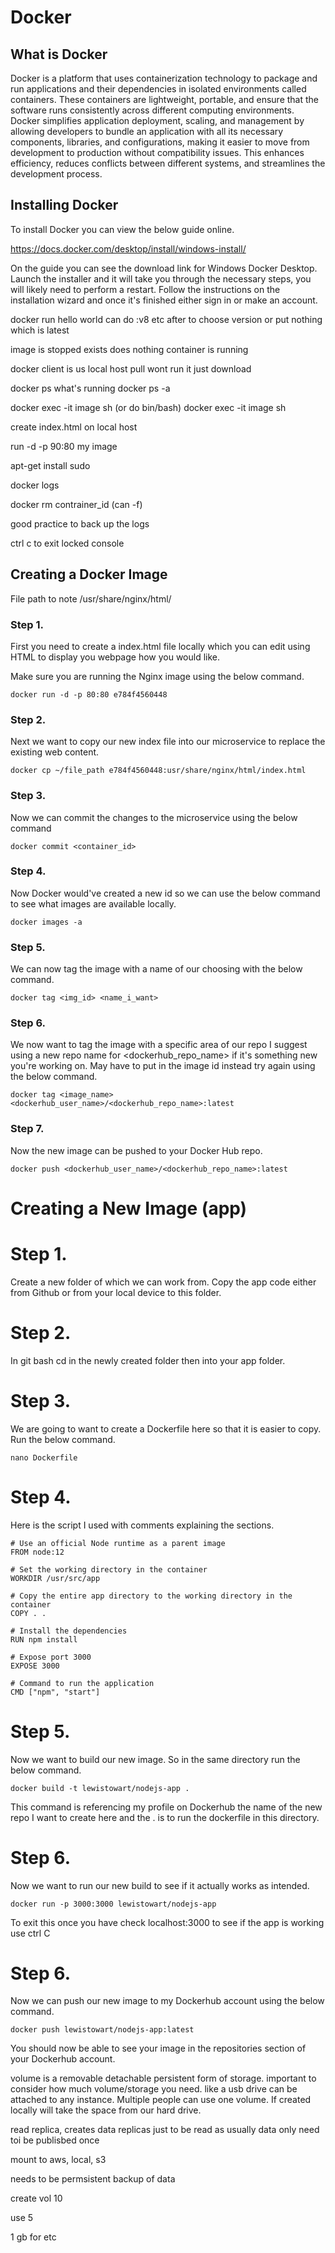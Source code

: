 # Docker

## What is Docker

Docker is a platform that uses containerization technology to package and run applications and their dependencies in isolated environments called containers. These containers are lightweight, portable, and ensure that the software runs consistently across different computing environments. Docker simplifies application deployment, scaling, and management by allowing developers to bundle an application with all its necessary components, libraries, and configurations, making it easier to move from development to production without compatibility issues. This enhances efficiency, reduces conflicts between different systems, and streamlines the development process.

## Installing Docker

To install Docker you can view the below guide online.

https://docs.docker.com/desktop/install/windows-install/

On the guide you can see the download link for Windows Docker Desktop. Launch the installer and it will take you through the necessary steps, you will likely need to perform a restart. Follow the instructions on the installation wizard and once it's finished either sign in or make an account.

docker run hello world
can do :v8 etc after to choose version or put nothing which is latest

image is stopped exists does nothing container is running

docker client is us local host pull wont run it just download

docker ps what's running
docker ps -a

docker exec -it image sh (or do bin/bash)
docker exec -it image sh

create index.html on local host

run -d -p 90:80 my image

apt-get install sudo

docker logs 

docker rm contrainer_id (can -f)

good practice to back up the logs

ctrl c to exit locked console 

## Creating a Docker Image

File path to note /usr/share/nginx/html/

### Step 1.

First you need to create a index.html file locally which you can edit using HTML to display you webpage how you would like.

Make sure you are running the Nginx image using the below command.

```
docker run -d -p 80:80 e784f4560448
```

### Step 2.

Next we want to copy our new index file into our microservice to replace the existing web content.

```
docker cp ~/file_path e784f4560448:usr/share/nginx/html/index.html
```

### Step 3.

Now we can commit the changes to the microservice using the below command

```
docker commit <container_id>
```

### Step 4.

Now Docker would've created a new id so we can use the below command to see what images are available locally.

```
docker images -a
```

### Step 5.

We can now tag the image with a name of our choosing with the below command.

```
docker tag <img_id> <name_i_want>
```

### Step 6.

We now want to tag the image with a specific area of our repo I suggest using a new repo name for <dockerhub_repo_name> if it's something new you're working on. May have to put in the image id instead try again using the below command.

```
docker tag <image_name> <dockerhub_user_name>/<dockerhub_repo_name>:latest
```

### Step 7.

Now the new image can be pushed to your Docker Hub repo.

```
docker push <dockerhub_user_name>/<dockerhub_repo_name>:latest
```

# Creating a New Image (app)

# Step 1.

Create a new folder of which we can work from. Copy the app code either from Github or from your local device to this folder.

# Step 2.

In git bash cd in the newly created folder then into your app folder.

# Step 3.

We are going to want to create a Dockerfile here so that it is easier to copy. Run the below command.

```
nano Dockerfile
```

# Step 4.

Here is the script I used with comments explaining the sections.

```
# Use an official Node runtime as a parent image
FROM node:12
 
# Set the working directory in the container
WORKDIR /usr/src/app
 
# Copy the entire app directory to the working directory in the container
COPY . .
 
# Install the dependencies
RUN npm install
 
# Expose port 3000
EXPOSE 3000
 
# Command to run the application
CMD ["npm", "start"]
```

# Step 5.

Now we want to build our new image. So in the same directory run the below command.

```
docker build -t lewistowart/nodejs-app .
```

This command is referencing my profile on Dockerhub the name of the new repo I want to create here and the . is to run the dockerfile in this directory.

# Step 6.

Now we want to run our new build to see if it actually works as intended.

```
docker run -p 3000:3000 lewistowart/nodejs-app
```

To exit this once you have check localhost:3000 to see if the app is working use ctrl C

# Step 6.

Now we can push our new image to my Dockerhub account using the below command.

```
docker push lewistowart/nodejs-app:latest
```

You should now be able to see your image in the repositories section of your Dockerhub account.

volume is a removable detachable persistent form of storage. important to consider how much volume/storage you need. like a usb drive can be attached to any instance. Multiple people can use one volume. If created locally will take the space from our hard drive.

read replica, creates data replicas just to be read as usually data only need toi be publisbed once

mount to aws, local, s3

needs to be permsistent backup of data

create vol 10

use 5

1 gb for etc


